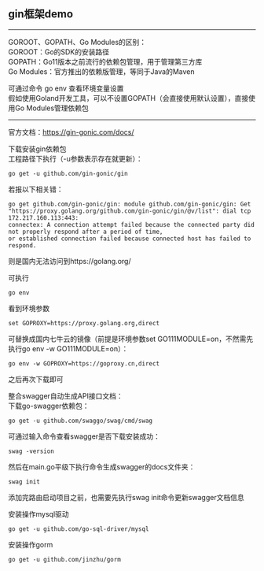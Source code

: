 ## gin框架demo

***
GOROOT、GOPATH、Go Modules的区别：   
GOROOT：Go的SDK的安装路径   
GOPATH：Go11版本之前流行的依赖包管理，用于管理第三方库   
Go Modules：官方推出的依赖版管理，等同于Java的Maven

可通过命令 go env 查看环境变量设置   
假如使用Goland开发工具，可以不设置GOPATH（会直接使用默认设置），直接使用Go Modules管理依赖包
***

官方文档：https://gin-gonic.com/docs/

下载安装gin依赖包  
工程路径下执行（-u参数表示存在就更新）：  
```
go get -u github.com/gin-gonic/gin  
```    
若报以下相关错：  
```
go get github.com/gin-gonic/gin: module github.com/gin-gonic/gin: Get "https://proxy.golang.org/github.com/gin-gonic/gin/@v/list": dial tcp 172.217.160.113:443: 
connectex: A connection attempt failed because the connected party did not properly respond after a period of time, 
or established connection failed because connected host has failed to respond.
```
则是国内无法访问到https://golang.org/

可执行
```
go env  
```  
看到环境参数
```
set GOPROXY=https://proxy.golang.org,direct  
```
可替换成国内七牛云的镜像（前提是环境参数set GO111MODULE=on，不然需先执行go env -w GO111MODULE=on）：   
```
go env -w GOPROXY=https://goproxy.cn,direct    
```    
之后再次下载即可


整合swagger自动生成API接口文档：  
下载go-swagger依赖包：  
```
go get -u github.com/swaggo/swag/cmd/swag
```
可通过输入命令查看swagger是否下载安装成功：  
```
swag -version
```
然后在main.go平级下执行命令生成swagger的docs文件夹：  
```
swag init
```
添加完路由启动项目之前，也需要先执行swag init命令更新swagger文档信息  

安装操作mysql驱动
```
go get -u github.com/go-sql-driver/mysql
```

安装操作gorm
```
go get -u github.com/jinzhu/gorm
```